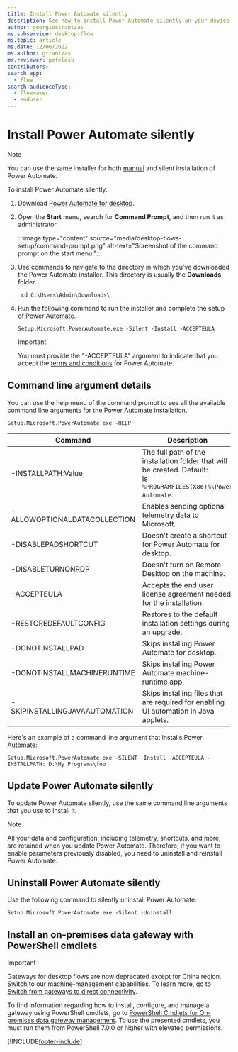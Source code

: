 ```yaml
---
title: Install Power Automate silently
description: See how to install Power Automate silently on your device.
author: georgiostrantzas
ms.subservice: desktop-flow
ms.topic: article
ms.date: 12/06/2022
ms.author: gtrantzas
ms.reviewer: pefelesk
contributors:
search.app: 
  - Flow 
search.audienceType: 
  - flowmaker
  - enduser
---
```


# Install Power Automate silently

>[!NOTE]
>You can use the same installer for both [manual](install.md) and silent installation of Power Automate.

To install Power Automate silently:

1. Download [Power Automate for desktop](https://go.microsoft.com/fwlink/?linkid=2102613).

1. Open the **Start** menu, search for **Command Prompt**, and then run it as administrator.

    :::image type="content" source="media/desktop-flows-setup/command-prompt.png" alt-text="Screenshot of the command prompt on the start menu.":::

1. Use commands to navigate to the directory in which you've downloaded the Power Automate installer. This directory is usually the **Downloads** folder.

   ```CMD
    cd C:\Users\Admin\Downloads\
   ```

1. Run the following command to run the installer and complete the setup of Power Automate.

   ```CMD
   Setup.Microsoft.PowerAutomate.exe -Silent -Install -ACCEPTEULA
   ```

   >[!IMPORTANT]
   > You must provide the "-ACCEPTEULA" argument to indicate that you accept the [terms and conditions](/dynamics365/legal/slt-power-automate-desktop) for Power Automate.

## Command line argument details

You can use the help menu of the command prompt to see all the available command line arguments for the Power Automate installation.

```CMD
Setup.Microsoft.PowerAutomate.exe -HELP
```

|Command|Description|
|----|----|
|-INSTALLPATH:Value|The full path of the installation folder that will be created. Default: <br />is `%PROGRAMFILES(X86)%\Power Automate`.|
|-ALLOWOPTIONALDATACOLLECTION|Enables sending optional telemetry data to Microsoft.|
|-DISABLEPADSHORTCUT|Doesn't create a shortcut for Power Automate for desktop.|
|-DISABLETURNONRDP|Doesn't turn on Remote Desktop on the machine.|
|-ACCEPTEULA|Accepts the end user license agreement needed for the installation.|
|-RESTOREDEFAULTCONFIG|Restores to the default installation settings during an upgrade.|
|-DONOTINSTALLPAD|Skips installing Power Automate for desktop.|
|-DONOTINSTALLMACHINERUNTIME|Skips installing Power Automate machine-runtime app.|
|-SKIPINSTALLINGJAVAAUTOMATION|Skips installing files that are required for enabling UI automation in Java applets.|

Here's an example of a command line argument that installs Power Automate:

```CMD
Setup.Microsoft.PowerAutomate.exe -SILENT -Install -ACCEPTEULA -INSTALLPATH: D:\My Programs\foo
```

## Update Power Automate silently

To update Power Automate silently, use the same command line arguments that you use to install it.

>[!NOTE]
>All your data and configuration, including telemetry, shortcuts, and more, are retained when you update Power Automate. Therefore, if you want to enable parameters previously disabled, you need to uninstall and reinstall Power Automate.

## Uninstall Power Automate silently

Use the following command to silently uninstall Power Automate:

```CMD
Setup.Microsoft.PowerAutomate.exe -Silent -Uninstall
```

## Install an on-premises data gateway with PowerShell cmdlets

> [!IMPORTANT]
> Gateways for desktop flows are now deprecated except for China region. Switch to our machine-management capabilities. To learn more, go to [Switch from gateways to direct connectivity](manage-machines.md#switch-from-gateways-to-direct-connectivity).

To find information regarding how to install, configure, and manage a gateway using PowerShell cmdlets, go to [PowerShell Cmdlets for On-premises data gateway management](/powershell/gateway/overview). To use the presented cmdlets, you must run them from PowerShell 7.0.0 or higher with elevated permissions.

[!INCLUDE[footer-include](../includes/footer-banner.md)]

